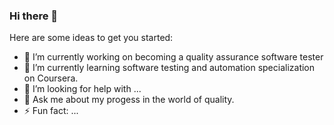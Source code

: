 ### Hi there 👋

<!--
**haroutp/haroutp** is a ✨ _special_ ✨ repository because its `README.md` (this file) appears on your GitHub profile.
-->

Here are some ideas to get you started:

- 🔭 I’m currently working on becoming a quality assurance software tester
- 🌱 I’m currently learning software testing and automation specialization on Coursera.
- 🤔 I’m looking for help with ...
- 💬 Ask me about my progess in the world of quality.
- ⚡ Fun fact: ...

